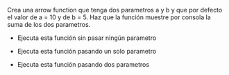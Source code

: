 Crea una arrow function que tenga dos parametros a y b y que por defecto el valor de a = 10 y de b = 5. Haz que la función muestre por consola la suma de los dos parametros. 

- Ejecuta esta función sin pasar ningún parametro


- Ejecuta esta función pasando un solo parametro


- Ejecuta esta función pasando dos parametros
